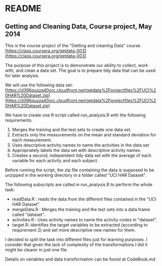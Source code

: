 # README
## Getting and Cleaning Data, Course project,  May 2014
This is the course project of the "Getting and cleaning Data" course.
[https://class.coursera.org/getdata-003](https://class.coursera.org/getdata-003)

The purpose of this project is to demonstrate our ability to collect, work with, and clean a data set. The goal is to prepare tidy data that can be used for later analysis.

We will use the following data set:
[https://d396qusza40orc.cloudfront.net/getdata%2Fprojectfiles%2FUCI%20HAR%20Dataset.zip](https://d396qusza40orc.cloudfront.net/getdata%2Fprojectfiles%2FUCI%20HAR%20Dataset.zip)

We have to create one R script called run_analysis.R with the following requirements. 
1. Merges the training and the test sets to create one data set.
2. Extracts only the measurements on the mean and standard deviation for each measurement. 
3. Uses descriptive activity names to name the activities in the data set
4. Appropriately labels the data set with descriptive activity names. 
5. Creates a second, independent tidy data set with the average of each variable for each activity and each subject.

Before running the script, the zip file containing the data is supposed to be unzipped in the working directory in a folder called "UCI HAR Dataset".

The following subscripts are called in run_analysis.R to perform the whole task:

* readData.R : reads the data from the different files contained in the "UCI HAR Dataset".
* mergeData.R : Merges the training and the test sets into a data.frame called "dataset".
* activities.R : Uses activity names to name the activity codes in "dataset".
* target.R: identifies the target variables to be extracted (according to requirement 2) and set more descriptive new names for them.

I decided to split the task into different files just for learning purposes.
I consider that given the lack of complexity of the transformations I did it might be clearer in just one file.

Details on variables and data transformation can be found at CodeBook.md
